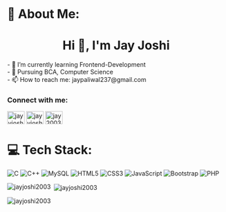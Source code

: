 # 💫 About Me:
<h1 align="center">Hi 👋, I'm Jay Joshi</h1>
- 🔭 I’m currently learning Frontend-Development
<br>
- 🌱 Pursuing BCA, Computer Science
<br>
- 📫 How to reach me: jaypaliwal237@gmail.com
<br>
<h3 align="left">Connect with me:</h3>
<p align="left">
<a href="https://www.hackerrank.com/jayyjoshi" target="blank"><img align="center" src="https://raw.githubusercontent.com/rahuldkjain/github-profile-readme-generator/master/src/images/icons/Social/hackerrank.svg" alt="jayyjoshi" height="30" width="40" /></a>
<a href="https://www.leetcode.com/jayyjoshi" target="blank"><img align="center" src="https://raw.githubusercontent.com/rahuldkjain/github-profile-readme-generator/master/src/images/icons/Social/leet-code.svg" alt="jayyjoshi" height="30" width="40" /></a>
<a href="https://auth.geeksforgeeks.org/user/jay2003" target="blank"><img align="center" src="https://raw.githubusercontent.com/rahuldkjain/github-profile-readme-generator/master/src/images/icons/Social/geeks-for-geeks.svg" alt="jay2003" height="30" width="40" /></a></p>

# 💻 Tech Stack:
![C](https://img.shields.io/badge/mysql-%2300f.svg?style=for-the-badge&logo=mysql&logoColor=white)  ![C++](https://img.shields.io/badge/mysql-%2300f.svg?style=for-the-badge&logo=mysql&logoColor=white)  ![MySQL](https://img.shields.io/badge/mysql-%2300f.svg?style=for-the-badge&logo=mysql&logoColor=white)  ![HTML5](https://img.shields.io/badge/html5-%23E34F26.svg?style=for-the-badge&logo=html5&logoColor=white) ![CSS3](https://img.shields.io/badge/css3-%231572B6.svg?style=for-the-badge&logo=css3&logoColor=white) ![JavaScript](https://img.shields.io/badge/javascript-%23323330.svg?style=for-the-badge&logo=javascript&logoColor=%23F7DF1E) ![Bootstrap](https://img.shields.io/badge/bootstrap-%23563D7C.svg?style=for-the-badge&logo=bootstrap&logoColor=white)  ![PHP](https://img.shields.io/badge/php-%23777BB4.svg?style=for-the-badge&logo=php&logoColor=white) 
<p><img align="left" src="https://github-readme-stats.vercel.app/api/top-langs?username=jayjoshi2003&show_icons=true&locale=en&layout=compact" alt="jayjoshi2003" /></p>

<p>&nbsp;<img align="center" src="https://github-readme-stats.vercel.app/api?username=jayjoshi2003&show_icons=true&locale=en" alt="jayjoshi2003" /></p>

<p><img align="center" src="https://github-readme-streak-stats.herokuapp.com/?user=jayjoshi2003&" alt="jayjoshi2003" /></p>
